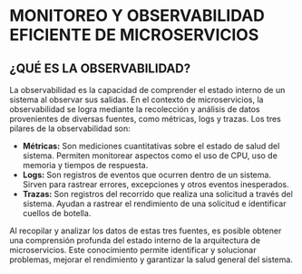 MONITOREO Y OBSERVABILIDAD EFICIENTE DE MICROSERVICIOS
===
## ¿QUÉ ES LA OBSERVABILIDAD?
La observabilidad es la capacidad de comprender el estado interno de un sistema al observar sus salidas. En el contexto de microservicios, la observabilidad se logra mediante la recolección y análisis de datos provenientes de diversas fuentes, como métricas, logs y trazas.
Los tres pilares de la observabilidad son:
- **Métricas:** Son mediciones cuantitativas sobre el estado de salud del sistema. Permiten monitorear aspectos como el uso de CPU, uso de memoria y tiempos de respuesta.
- **Logs:** Son registros de eventos que ocurren dentro de un sistema. Sirven para rastrear errores, excepciones y otros eventos inesperados. 
- **Trazas:** Son registros del recorrido que realiza una solicitud a través del sistema. Ayudan a rastrear el rendimiento de una solicitud e identificar cuellos de botella.

Al recopilar y analizar los datos de estas tres fuentes, es posible obtener una comprensión profunda del estado interno de la arquitectura de microservicios. Este conocimiento permite identificar y solucionar problemas, mejorar el rendimiento y garantizar la salud general del sistema.